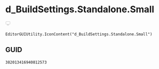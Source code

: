 # d_BuildSettings.Standalone.Small
![](/img/d_BuildSettings.Standalone.Small.png)

``` CSharp
EditorGUIUtility.IconContent("d_BuildSettings.Standalone.Small")
```
## GUID
```
382013416940812573
```
